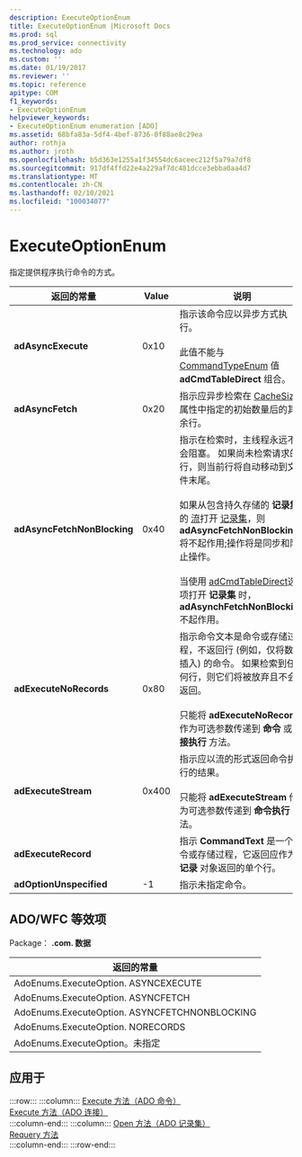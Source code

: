 ```yaml
---
description: ExecuteOptionEnum
title: ExecuteOptionEnum |Microsoft Docs
ms.prod: sql
ms.prod_service: connectivity
ms.technology: ado
ms.custom: ''
ms.date: 01/19/2017
ms.reviewer: ''
ms.topic: reference
apitype: COM
f1_keywords:
- ExecuteOptionEnum
helpviewer_keywords:
- ExecuteOptionEnum enumeration [ADO]
ms.assetid: 68bfa83a-5df4-4bef-8736-0f88ae8c29ea
author: rothja
ms.author: jroth
ms.openlocfilehash: b5d363e1255a1f34554dc6aceec212f5a79a7df8
ms.sourcegitcommit: 917df4ffd22e4a229af7dc481dcce3ebba0aa4d7
ms.translationtype: MT
ms.contentlocale: zh-CN
ms.lasthandoff: 02/10/2021
ms.locfileid: "100034077"
---
```

# <a name="executeoptionenum"></a>ExecuteOptionEnum
指定提供程序执行命令的方式。  
  
|返回的常量|Value|说明|  
|--------------|-----------|-----------------|  
|**adAsyncExecute**|0x10|指示该命令应以异步方式执行。<br /><br /> 此值不能与 [CommandTypeEnum](../../../ado/reference/ado-api/commandtypeenum.md) 值 **adCmdTableDirect** 组合。|  
|**adAsyncFetch**|0x20|指示应异步检索在 [CacheSize](../../../ado/reference/ado-api/cachesize-property-ado.md) 属性中指定的初始数量后的其余行。|  
|**adAsyncFetchNonBlocking**|0x40|指示在检索时，主线程永远不会阻塞。 如果尚未检索请求的行，则当前行将自动移动到文件末尾。<br /><br /> 如果从包含持久存储的 **记录集** 的 [流](../../../ado/reference/ado-api/stream-object-ado.md)打开 [记录集](../../../ado/reference/ado-api/recordset-object-ado.md)，则 **adAsyncFetchNonBlocking** 将不起作用;操作将是同步和阻止操作。<br /><br /> 当使用 [adCmdTableDirect](../../../ado/reference/ado-api/commandtypeenum.md)选项打开 **记录集** 时， **adAsynchFetchNonBlocking** 不起作用。|  
|**adExecuteNoRecords**|0x80|指示命令文本是命令或存储过程，不返回行 (例如，仅将数据插入) 的命令。 如果检索到任何行，则它们将被放弃且不会返回。<br /><br /> 只能将 **adExecuteNoRecords** 作为可选参数传递到 **命令** 或 **连接执行** 方法。|  
|**adExecuteStream**|0x400|指示应以流的形式返回命令执行的结果。<br /><br /> 只能将 **adExecuteStream** 作为可选参数传递到 **命令执行** 方法。|  
|**adExecuteRecord**||指示 **CommandText** 是一个命令或存储过程，它返回应作为 **记录** 对象返回的单个行。|  
|**adOptionUnspecified**|-1|指示未指定命令。|  
  
## <a name="adowfc-equivalent"></a>ADO/WFC 等效项  
 Package： **.com. 数据**  
  
|返回的常量|  
|--------------|  
|AdoEnums.ExecuteOption. ASYNCEXECUTE|  
|AdoEnums.ExecuteOption. ASYNCFETCH|  
|AdoEnums.ExecuteOption. ASYNCFETCHNONBLOCKING|  
|AdoEnums.ExecuteOption. NORECORDS|  
|AdoEnums.ExecuteOption。未指定|  
  
## <a name="applies-to"></a>应用于  

:::row:::
    :::column:::
        [Execute 方法（ADO 命令）](../../../ado/reference/ado-api/execute-method-ado-command.md)  
        [Execute 方法（ADO 连接）](../../../ado/reference/ado-api/execute-method-ado-connection.md)  
    :::column-end:::
    :::column:::
        [Open 方法（ADO 记录集）](../../../ado/reference/ado-api/open-method-ado-recordset.md)  
        [Requery 方法](../../../ado/reference/ado-api/requery-method.md)  
    :::column-end:::
:::row-end:::
